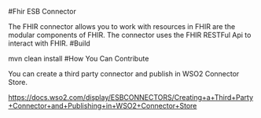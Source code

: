 #Fhir ESB Connector

The FHIR connector allows you to work with resources in FHIR are the modular components of FHIR. The connector uses the FHIR RESTFul Api  to interact with FHIR.
#Build

mvn clean install
#How You Can Contribute

You can create a third party connector and publish in WSO2 Connector Store.

https://docs.wso2.com/display/ESBCONNECTORS/Creating+a+Third+Party+Connector+and+Publishing+in+WSO2+Connector+Store






